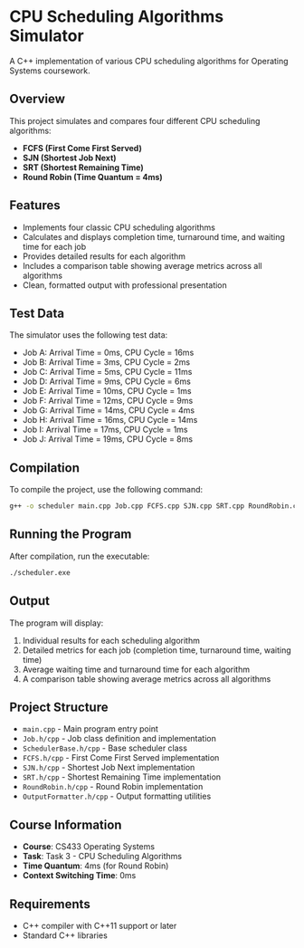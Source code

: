 # CPU Scheduling Algorithms Simulator

A C++ implementation of various CPU scheduling algorithms for Operating Systems coursework.

## Overview

This project simulates and compares four different CPU scheduling algorithms:
- **FCFS (First Come First Served)**
- **SJN (Shortest Job Next)**
- **SRT (Shortest Remaining Time)**
- **Round Robin (Time Quantum = 4ms)**

## Features

- Implements four classic CPU scheduling algorithms
- Calculates and displays completion time, turnaround time, and waiting time for each job
- Provides detailed results for each algorithm
- Includes a comparison table showing average metrics across all algorithms
- Clean, formatted output with professional presentation

## Test Data

The simulator uses the following test data:
- Job A: Arrival Time = 0ms, CPU Cycle = 16ms
- Job B: Arrival Time = 3ms, CPU Cycle = 2ms
- Job C: Arrival Time = 5ms, CPU Cycle = 11ms
- Job D: Arrival Time = 9ms, CPU Cycle = 6ms
- Job E: Arrival Time = 10ms, CPU Cycle = 1ms
- Job F: Arrival Time = 12ms, CPU Cycle = 9ms
- Job G: Arrival Time = 14ms, CPU Cycle = 4ms
- Job H: Arrival Time = 16ms, CPU Cycle = 14ms
- Job I: Arrival Time = 17ms, CPU Cycle = 1ms
- Job J: Arrival Time = 19ms, CPU Cycle = 8ms

## Compilation

To compile the project, use the following command:

```bash
g++ -o scheduler main.cpp Job.cpp FCFS.cpp SJN.cpp SRT.cpp RoundRobin.cpp OutputFormatter.cpp SchedulerBase.cpp
```

## Running the Program

After compilation, run the executable:

```bash
./scheduler.exe
```

## Output

The program will display:
1. Individual results for each scheduling algorithm
2. Detailed metrics for each job (completion time, turnaround time, waiting time)
3. Average waiting time and turnaround time for each algorithm
4. A comparison table showing average metrics across all algorithms

## Project Structure

- `main.cpp` - Main program entry point
- `Job.h/cpp` - Job class definition and implementation
- `SchedulerBase.h/cpp` - Base scheduler class
- `FCFS.h/cpp` - First Come First Served implementation
- `SJN.h/cpp` - Shortest Job Next implementation
- `SRT.h/cpp` - Shortest Remaining Time implementation
- `RoundRobin.h/cpp` - Round Robin implementation
- `OutputFormatter.h/cpp` - Output formatting utilities

## Course Information

- **Course**: CS433 Operating Systems
- **Task**: Task 3 - CPU Scheduling Algorithms
- **Time Quantum**: 4ms (for Round Robin)
- **Context Switching Time**: 0ms

## Requirements

- C++ compiler with C++11 support or later
- Standard C++ libraries
